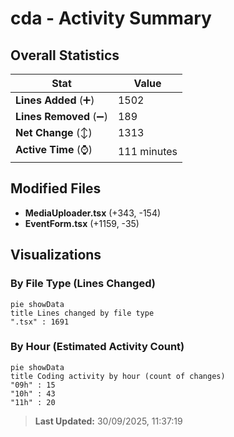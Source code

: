 # cda - Activity Summary 

## Overall Statistics

| Stat                   | Value                                                             |
| ---------------------- | ----------------------------------------------------------------- |
| **Lines Added** (➕)   | 1502                                          |
| **Lines Removed** (➖) | 189                                        |
| **Net Change** (↕)    | 1313                |
| **Active Time** (⌚)   | 111 minutes |


## Modified Files
- **MediaUploader.tsx** (+343, -154)
- **EventForm.tsx** (+1159, -35)

## Visualizations

### By File Type (Lines Changed)

```mermaid
pie showData
title Lines changed by file type
".tsx" : 1691
```

### By Hour (Estimated Activity Count)

```mermaid
pie showData
title Coding activity by hour (count of changes)
"09h" : 15
"10h" : 43
"11h" : 20
```


> **Last Updated:** 30/09/2025, 11:37:19